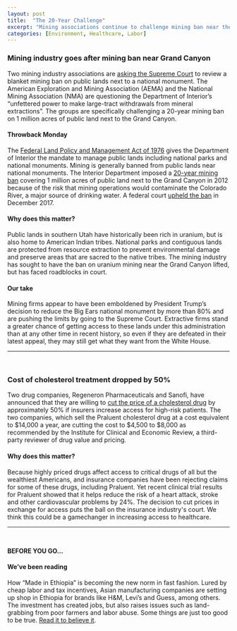 ```yaml
---
layout: post
title:  "The 20-Year Challenge"
excerpt: "Mining associations continue to challenge mining ban near the Grand Canyon. Two pharmaceutical companies lower the cost of a cholesterol drug by 50%. On our reading list is a Bloomberg report on fast fashion manufacturing in Ethiopia."
categories: [Environment, Healthcare, Labor]
---
```


### Mining industry goes after mining ban near Grand Canyon

Two mining industry associations are <a href="http://thehill.com/policy/energy-environment/377956-uranium-industry-takes-challenge-of-grand-canyon-mining-ban-to" target="_blank">
asking the Supreme Court</a> to review a blanket mining ban on public lands next to a national monument. The American Exploration and Mining Association (AEMA) and the National Mining Association (NMA) are questioning the Department of Interior’s “unfettered power to make large-tract withdrawals from mineral extractions”. The groups are specifically challenging a 20-year mining ban on 1 million acres of public land next to the Grand Canyon.

#### Throwback Monday

The <a href="https://www.blm.gov/or/regulations/files/FLPMA.pdf" target="_blank">Federal Land Policy and Management Act of 1976</a> gives the Department of Interior the mandate to manage public lands including national parks and national monuments. Mining is generally banned from public lands near national monuments. The Interior Department imposed a <a href="https://www.npr.org/sections/thetwo-way/2012/01/09/144912580/20-year-ban-put-on-mining-claims-near-grand-canyon" target="_blank">20-year mining ban</a> covering 1 million acres of public land next to the Grand Canyon in 2012 because of the risk that mining operations would contaminate the Colorado River,  a major source of drinking water. A federal court <a href="https://www.reuters.com/article/us-usa-mining-grandcanyon/u-s-court-upholds-grand-canyon-uranium-mining-ban-but-allows-mine-nearby-idUSKBN1E62LO" target="_blank">upheld the ban</a> in December 2017.

#### Why does this matter?

Public lands in southern Utah have historically been rich in uranium, but is also home to American Indian tribes. National parks and contiguous lands are protected from resource extraction to prevent environmental damage and preserve areas that are sacred to the native tribes. The mining industry has sought to have the ban on uranium mining near the Grand Canyon lifted, but has faced roadblocks in court.

#### Our take

Mining firms appear to have been emboldened by President Trump’s decision to reduce the Big Ears national monument by more than 80% and are pushing the limits by going to the Supreme Court. Extractive firms stand a greater chance of getting access to these lands under this administration than at any other time in recent history, so even if they are defeated in their latest appeal, they may still get what they want from the White House.

* * *
<br />

### Cost of cholesterol treatment dropped by 50%

Two drug companies, Regeneron Pharmaceuticals and Sanofi, have announced that they are willing to <a href="https://www.reuters.com/article/regeneron-pharms-sanofi-cholesterol-pric/update-1-regeneron-sanofi-offer-new-praluent-pricing-to-break-reimbursement-logjam-idUSL1N1QS03Q" target="_blank">cut the price of a cholesterol drug</a> by approximately 50% if insurers increase access for high-risk patients. The two companies, which sell the Praluent cholesterol drug at a cost equivalent to $14,000 a year, are cutting the cost to $4,500 to $8,000 as recommended by the Institute for Clinical and Economic Review, a third-party reviewer of drug value and pricing.

#### Why does this matter?

Because highly priced drugs affect access to critical drugs of all but the wealthiest Americans, and insurance companies have been rejecting claims for some of these drugs, including Praluent. Yet recent clinical trial results for Praluent showed that it helps reduce the risk of a heart attack, stroke and other cardiovascular problems by 24%. The decision to cut prices in exchange for access puts the ball on the insurance industry's court. We think this could be a gamechanger in increasing access to healthcare. 

* * *
<br />

**BEFORE YOU GO...**

#### **We’ve been reading**

How “Made in Ethiopia” is becoming the new norm in fast fashion. Lured by cheap labor and tax incentives, Asian manufacturing companies are setting up shop in Ethiopia for brands like H&M, Levi’s and Guess, among others. The investment has created jobs, but also raises issues such as land-grabbing from poor farmers and labor abuse. Some things are just too good to be true. <a href="https://www.bloomberg.com/news/features/2018-03-02/china-is-turning-ethiopia-into-a-giant-fast-fashion-factory" target="_blank">Read it to believe it</a>.
